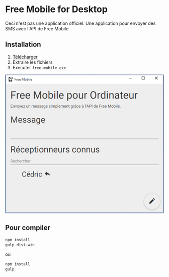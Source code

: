 # Free Mobile for Desktop

Ceci n'est pas une application officiel.
Une  application pour envoyer des SMS avec l'API de Free Mobile

## Installation

1. [Télécharger](https://github.com/cedced19/free-mobile-desktop/releases/latest)
2. Extraire les fichiers
3. Executer `free-mobile.exe`

![Demo](demo.png)

## Pour compiler

```
npm install
gulp dist-win
```
ou
```
npm install
gulp
```
